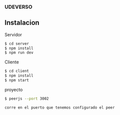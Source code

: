 ### UDEVERSO

## Instalacion

Servidor

```bash
$ cd server
$ npm install
$ npm run dev

```

Cliente

```bash
$ cd client
$ npm install
$ npm start

```

proyecto

```bash
$ peerjs --port 3002

corre en el puerto que tenemos configurado el peer

```
